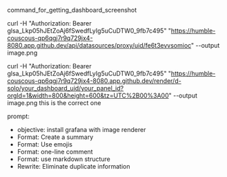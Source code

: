command_for_getting_dashboard_screenshot

curl -H "Authorization: Bearer glsa_Lkp05hJEtZoAj6fSwedfLyIg5uCuDTW0_9fb7c495" "https://humble-couscous-qp6qgj7r9q729jx4-8080.app.github.dev/api/datasources/proxy/uid/fe6t3evvsomioc" --output image.png

curl -H "Authorization: Bearer glsa_Lkp05hJEtZoAj6fSwedfLyIg5uCuDTW0_9fb7c495" "https://humble-couscous-qp6qgj7r9q729jx4-8080.app.github.dev/render/d-solo/your_dashboard_uid/your_panel_id?orgId=1&width=800&height=600&tz=UTC%2B00%3A00" --output image.png this is the correct one

prompt:
- objective: install grafana with image renderer
- Format: Create a summary
- Format: Use emojis
- Format: one-line comment
- Format: use markdown structure
- Rewrite: Eliminate duplicate information